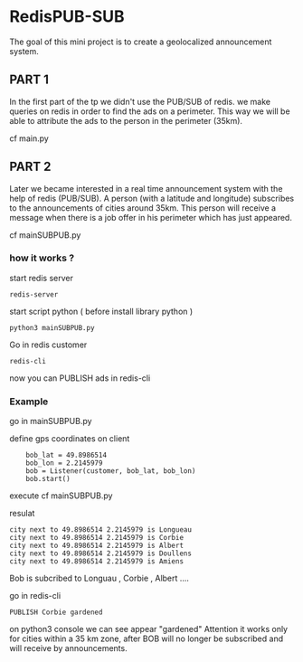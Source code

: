# RedisPUB-SUB
The goal of this mini project is to create a geolocalized announcement system. 

## PART 1

In the first part of the tp we didn't use the PUB/SUB of redis.
we make queries on redis in order to find the ads on a perimeter.
This way we will be able to attribute the ads to the person in the perimeter (35km).

cf main.py

## PART 2
Later we became interested in a real time announcement system with the help of redis (PUB/SUB).
A person (with a latitude and longitude) subscribes to the announcements of cities around 35km. 
This person will receive a message when there is a job offer in his perimeter which has just appeared.

cf mainSUBPUB.py

### how it works ?

start redis server
```{bash}
redis-server
```
start script python ( before install library python )
```{}
python3 mainSUBPUB.py
````
Go in redis customer

```{bash}
redis-cli
```
now you can PUBLISH ads in redis-cli

### Example 

go in mainSUBPUB.py

define gps coordinates on client
```{python}
    bob_lat = 49.8986514
    bob_lon = 2.2145979
    bob = Listener(customer, bob_lat, bob_lon)
    bob.start()
```
execute cf mainSUBPUB.py

resulat
```{bas}
city next to 49.8986514 2.2145979 is Longueau
city next to 49.8986514 2.2145979 is Corbie
city next to 49.8986514 2.2145979 is Albert
city next to 49.8986514 2.2145979 is Doullens
city next to 49.8986514 2.2145979 is Amiens
```
Bob is subcribed to Longuau , Corbie , Albert ....

go in redis-cli
```{bash}
PUBLISH Corbie gardened
```
on python3 console we can see appear "gardened"
Attention it works only for cities within a 35 km zone, after BOB will no longer be subscribed and will receive by announcements.

